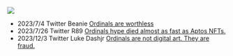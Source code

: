 ![](https://pbs.twimg.com/media/GAh1iRQbIAMDNjW?format=jpg&name=medium)

- 2023/7/4 Twitter Beanie [Ordinals are worthless](https://twitter.com/beaniemaxi/status/1676087784073723904)
- 2023/7/26 Twitter R89 [Ordinals hype died almost as fast as Aptos NFTs.](https://twitter.com/R89Capital/status/1683871778517708801)
- 2023/12/3 Twitter Luke Dashjr [Ordinals are not digital art. They are fraud.](https://twitter.com/LukeDashjr/status/1731027897576526208)
